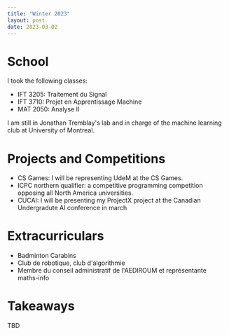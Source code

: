 ```yaml
---
title: "Winter 2023"
layout: post 
date: 2023-03-02
---
```


# School

I took the following classes: 

- IFT 3205: Traitement du Signal
- IFT 3710: Projet en Apprentissage Machine
- MAT 2050: Analyse II

I am still in Jonathan Tremblay's lab and in charge of the machine learning club 
at University of Montreal.

# Projects and Competitions

- CS Games: I will be representing UdeM at the CS Games.
- ICPC northern qualifier: a competitive programming competition opposing all 
  North America universities.
- CUCAI: I will be presenting my ProjectX project at the Canadian Undergradute AI conference in march

# Extracurriculars 

- Badminton Carabins
- Club de robotique, club d'algorithmie
- Membre du conseil administratif de l'AEDIROUM et représentante maths-info


# Takeaways

TBD


